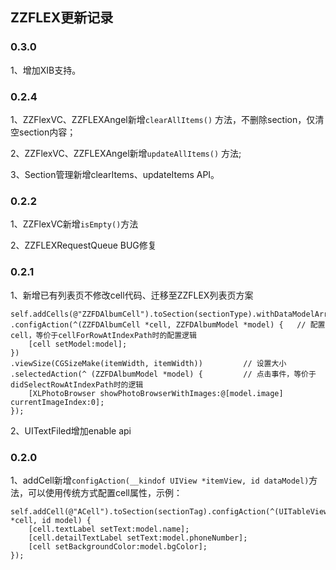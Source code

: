 ## ZZFLEX更新记录

### 0.3.0

1、增加XIB支持。

### 0.2.4

1、ZZFlexVC、ZZFLEXAngel新增```clearAllItems()``` 方法，不删除section，仅清空section内容；

2、ZZFlexVC、ZZFLEXAngel新增```updateAllItems()``` 方法;

3、Section管理新增clearItems、updateItems API。

### 0.2.2
1、ZZFlexVC新增```isEmpty()```方法

2、ZZFLEXRequestQueue BUG修复

### 0.2.1
1、新增已有列表页不修改cell代码、迁移至ZZFLEX列表页方案

```
self.addCells(@"ZZFDAlbumCell").toSection(sectionType).withDataModelArray(data)
.configAction(^(ZZFDAlbumCell *cell, ZZFDAlbumModel *model) {   // 配置cell，等价于cellForRowAtIndexPath时的配置逻辑
    [cell setModel:model];
})
.viewSize(CGSizeMake(itemWidth, itemWidth))         // 设置大小
.selectedAction(^ (ZZFDAlbumModel *model) {         // 点击事件，等价于didSelectRowAtIndexPath时的逻辑
    [XLPhotoBrowser showPhotoBrowserWithImages:@[model.image] currentImageIndex:0];
});
```

2、UITextFiled增加enable api

### 0.2.0
1、addCell新增```configAction(__kindof UIView *itemView, id dataModel)```方法，可以使用传统方式配置cell属性，示例：

```
self.addCell(@"ACell").toSection(sectionTag).configAction(^(UITableViewCell *cell, id model) {
    [cell.textLabel setText:model.name];
    [cell.detailTextLabel setText:model.phoneNumber];
    [cell setBackgroundColor:model.bgColor];
});
```
